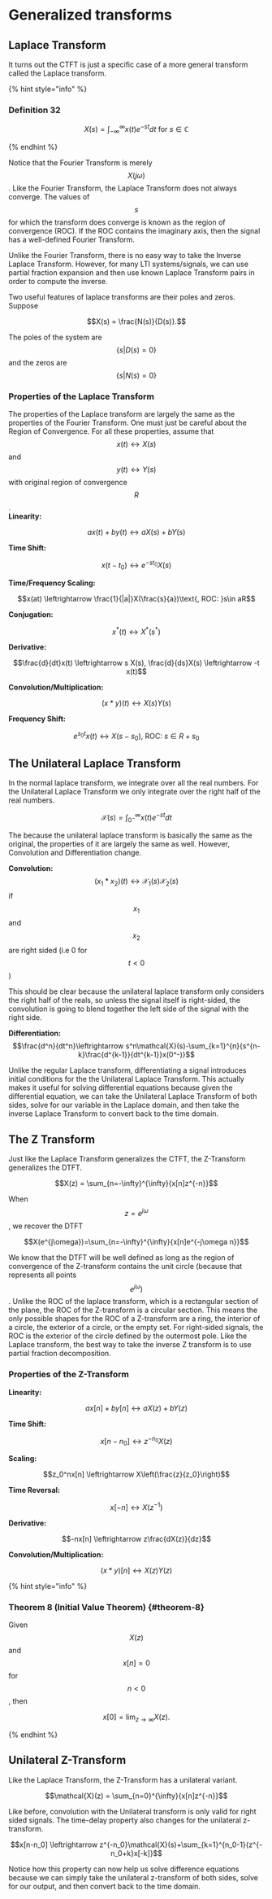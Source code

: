 # Generalized transforms

## Laplace Transform

It turns out the CTFT is just a specific case of a more general
transform called the Laplace transform.

{% hint style=\"info\" %}

### Definition 32

$$ X(s) = \int_{-\infty}^{\infty}{x(t)e^{-st}dt} \text { for } s\in\mathbb{C} $$

{% endhint %}

Notice that the Fourier Transform is merely $$X(j\omega)$$. Like the
Fourier Transform, the Laplace Transform does not always converge. The
values of $$s$$ for which the transform does converge is known as the
region of convergence (ROC). If the ROC contains the imaginary axis,
then the signal has a well-defined Fourier Transform.

Unlike the Fourier Transform, there is no easy way to take the Inverse
Laplace Transform. However, for many LTI systems/signals, we can use
partial fraction expansion and then use known Laplace Transform pairs in
order to compute the inverse.

Two useful features of laplace transforms are their poles and zeros.
Suppose

$$X(s) = \frac{N(s)}{D(s)}.$$

The poles of the system are $$\{s | D(s)=0\}$$ and the zeros are
$$\{s | N(s)=0\}$$

### Properties of the Laplace Transform

The properties of the Laplace transform are largely the same as the
properties of the Fourier Transform. One must just be careful about the
Region of Convergence. For all these properties, assume that
$$x(t) \leftrightarrow X(s)$$ and $$y(t) \leftrightarrow Y(s)$$ with
original region of convergence $$R$$.\
**Linearity:**

$$ax(t) + by(t) \leftrightarrow aX(s) + bY(s)$$

**Time Shift:**

$$x(t-t_0) \leftrightarrow e^{-s t_0}X(s)$$

**Time/Frequency Scaling:**

$$x(at) \leftrightarrow \frac{1}{|a|}X(\frac{s}{a})\text{, ROC: }s\in aR$$

**Conjugation:**

$$x^*(t) \leftrightarrow X^*(s^*)$$

**Derivative:**

$$\frac{d}{dt}x(t) \leftrightarrow s X(s), \frac{d}{ds}X(s) \leftrightarrow -t x(t)$$

**Convolution/Multiplication:**

$$(x*y)(t) \leftrightarrow X(s)Y(s)$$

**Frequency Shift:**

$$e^{s_0 t}x(t) \leftrightarrow X(s - s_0)\text{, ROC: }s\in R+s_0$$

## The Unilateral Laplace Transform

In the normal laplace transform, we integrate over all the real numbers.
For the Unilateral Laplace Transform we only integrate over the right
half of the real numbers.

$$\mathcal{X}(s)=\int_{0^-}^{\infty}{x(t)e^{-st}dt}$$

The because the unilateral laplace transform is basically the same as
the original, the properties of it are largely the same as well.
However, Convolution and Differentiation change.

**Convolution:**
$$(x_1*x_2)(t) \leftrightarrow \mathcal{X}_1(s)\mathcal{X}_2(s)$$ if
$$x_1$$ and $$x_2$$ are right sided (i.e 0 for $$t<0$$)

This should be clear because the unilateral laplace transform only
considers the right half of the reals, so unless the signal itself is
right-sided, the convolution is going to blend together the left side of
the signal with the right side.

**Differentiation:**
$$\frac{d^n}{dt^n}\leftrightarrow s^n\mathcal{X}(s)-\sum_{k=1}^{n}{s^{n-k}\frac{d^{k-1}}{dt^{k-1}}x(0^-)}$$

Unlike the regular Laplace transform, differentiating a signal
introduces initial conditions for the the Unilateral Laplace Transform.
This actually makes it useful for solving differential equations because
given the differential equation, we can take the Unilateral Laplace
Transform of both sides, solve for our variable in the Laplace domain,
and then take the inverse Laplace Transform to convert back to the time
domain.

## The Z Transform

Just like the Laplace Transform generalizes the CTFT, the Z-Transform
generalizes the DTFT.

$$X(z) = \sum_{n=-\infty}^{\infty}{x[n]z^{-n}}$$

When $$z = e^{j\omega}$$, we recover the DTFT

$$X(e^{j\omega})=\sum_{n=-\infty}^{\infty}{x[n]e^{-j\omega n}}$$

We know that the DTFT will be well defined as long as the region of
convergence of the Z-transform contains the unit circle (because that
represents all points $$e^{j\omega})$$. Unlike the ROC of the laplace
transform, which is a rectangular section of the plane, the ROC of the
Z-transform is a circular section. This means the only possible shapes
for the ROC of a Z-transform are a ring, the interior of a circle, the
exterior of a circle, or the empty set. For right-sided signals, the ROC
is the exterior of the circle defined by the outermost pole. Like the
Laplace transform, the best way to take the inverse Z transform is to
use partial fraction decomposition.

### Properties of the Z-Transform

**Linearity:**

$$ax[n] + by[n] \leftrightarrow aX(z) + bY(z)$$

**Time Shift:**

$$x[n-n_0] \leftrightarrow z^{-n_0}X(z)$$

**Scaling:**

$$z_0^nx[n] \leftrightarrow X\left(\frac{z}{z_0}\right)$$

**Time Reversal:**

$$x[-n] \leftrightarrow X(z^{-1})$$

**Derivative:**

$$-nx[n] \leftrightarrow z\frac{dX(z)}{dz}$$

**Convolution/Multiplication:**

$$(x*y)[n] \leftrightarrow X(z)Y(z)$$

{% hint style=\"info\" %}

### Theorem 8 (Initial Value Theorem) {#theorem-8}

Given $$X(z)$$ and $$x[n]=0$$ for $$n<0$$, then 

$$ x[0] = \lim_{z\rightarrow\infty}{X(z)}. $$

{% endhint %}

## Unilateral Z-Transform

Like the Laplace Transform, the Z-Transform has a unilateral variant.

$$\mathcal{X}(z) = \sum_{n=0}^{\infty}{x[n]z^{-n}}$$

Like before, convolution with the Unilateral transform is only valid for
right sided signals. The time-delay property also changes for the
unilateral z-transform.

$$x[n-n_0] \leftrightarrow z^{-n_0}\mathcal{X}(s)+\sum_{k=1}^{n_0-1}{z^{-n_0+k}x[-k]}$$

Notice how this property can now help us solve difference equations
because we can simply take the unilateral z-transform of both sides,
solve for our output, and then convert back to the time domain.

